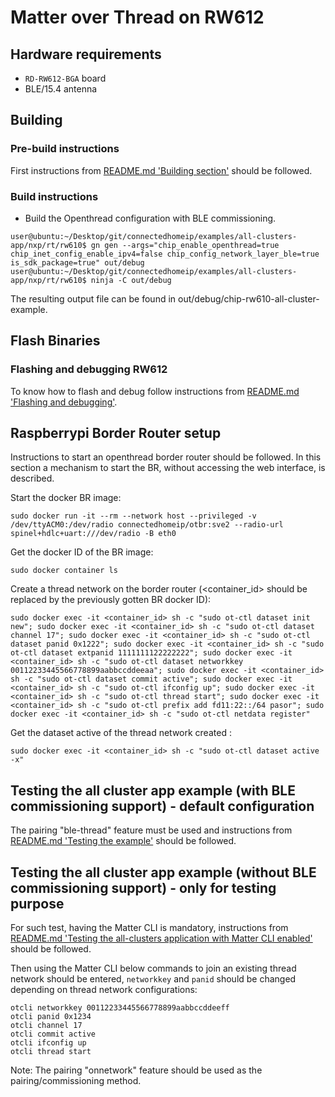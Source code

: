# Matter over Thread on RW612

## Hardware requirements

- `RD-RW612-BGA` board
- BLE/15.4 antenna

<a name="building"></a>

## Building

### Pre-build instructions
First instructions from [README.md 'Building section'][readme_building_section] should be followed.

[readme_building_section]: README.md#building

### Build instructions

-   Build the Openthread configuration with BLE commissioning.

```
user@ubuntu:~/Desktop/git/connectedhomeip/examples/all-clusters-app/nxp/rt/rw610$ gn gen --args="chip_enable_openthread=true chip_inet_config_enable_ipv4=false chip_config_network_layer_ble=true is_sdk_package=true" out/debug
user@ubuntu:~/Desktop/git/connectedhomeip/examples/all-clusters-app/nxp/rt/rw610$ ninja -C out/debug
```

The resulting output file can be found in out/debug/chip-rw610-all-cluster-example.

## Flash Binaries
### Flashing and debugging RW612

To know how to flash and debug follow instructions from [README.md 'Flashing and debugging'][readme_flash_debug_section].

[readme_flash_debug_section]:README.md#flashing-and-debugging

## Raspberrypi Border Router setup

Instructions to start an openthread border router should be followed. In this section a mechanism to start the BR, without accessing the web interface, is described.

Start the docker BR image:

```
sudo docker run -it --rm --network host --privileged -v /dev/ttyACM0:/dev/radio connectedhomeip/otbr:sve2 --radio-url spinel+hdlc+uart:///dev/radio -B eth0
```

Get the docker ID of the BR image:
```
sudo docker container ls
```

Create a thread network on the border router (<container_id> should be replaced by the previously gotten BR docker ID):

```
sudo docker exec -it <container_id> sh -c "sudo ot-ctl dataset init new"; sudo docker exec -it <container_id> sh -c "sudo ot-ctl dataset channel 17"; sudo docker exec -it <container_id> sh -c "sudo ot-ctl dataset panid 0x1222"; sudo docker exec -it <container_id> sh -c "sudo ot-ctl dataset extpanid 1111111122222222"; sudo docker exec -it <container_id> sh -c "sudo ot-ctl dataset networkkey 00112233445566778899aabbccddeeaa"; sudo docker exec -it <container_id> sh -c "sudo ot-ctl dataset commit active"; sudo docker exec -it <container_id> sh -c "sudo ot-ctl ifconfig up"; sudo docker exec -it <container_id> sh -c "sudo ot-ctl thread start"; sudo docker exec -it <container_id> sh -c "sudo ot-ctl prefix add fd11:22::/64 pasor"; sudo docker exec -it <container_id> sh -c "sudo ot-ctl netdata register"
```

Get the dataset active of the thread network created :
```
sudo docker exec -it <container_id> sh -c "sudo ot-ctl dataset active -x"
```


## Testing the all cluster app example (with BLE commissioning support) - default configuration

The pairing "ble-thread" feature must be used and instructions from [README.md 'Testing the example'][readme_test_example_section] should be followed.

[readme_test_example_section]:README.md#testing-the-example

## Testing the all cluster app example (without BLE commissioning support) - only for testing purpose

For such test, having the Matter CLI is mandatory, instructions from [README.md 'Testing the all-clusters application with Matter CLI enabled'][readme_test_with_matter_cli_section] should be followed.

[readme_test_with_matter_cli_section]:README.md#testing-the-all-clusters-application-with-matter-cli-enabled

Then using the Matter CLI below commands to join an existing thread network should be entered, `networkkey` and `panid` should be changed depending on thread network configurations:

```
otcli networkkey 00112233445566778899aabbccddeeff
otcli panid 0x1234
otcli channel 17
otcli commit active
otcli ifconfig up
otcli thread start
```

Note: The pairing "onnetwork" feature should be used as the pairing/commissioning method.
